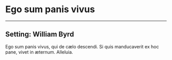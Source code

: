 # Ego sum panis vivus

***

## Setting: William Byrd

Ego sum panis vivus, qui de cælo descendi.
Si quis manducaverit ex hoc pane, vivet in æternum.
Alleluia.
